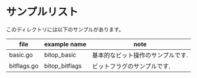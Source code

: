 # サンプルリスト

このディレクトリには以下のサンプルがあります。

|file|example name|note|
|----|------------|----|
|basic.go|bitop\_basic|基本的なビット操作のサンプルです.|
|bitflags.go|bitop\_bitflags|ビットフラグのサンプルです.|

